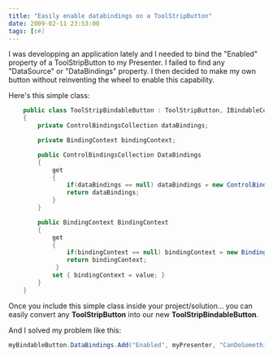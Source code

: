 ```yaml
---
title: "Easily enable databindings on a ToolStripButton"
date: 2009-02-11 23:53:00
tags: [c#]
---
```


I was developping an application lately and I needed to bind the "Enabled" property of a ToolStripButton to my Presenter. I failed to find any "DataSource" or "DataBindings" property. I then decided to make my own button without reinventing the wheel to enable this capability.

Here's this simple class:

```cs
    public class ToolStripBindableButton : ToolStripButton, IBindableComponent
    {
        private ControlBindingsCollection dataBindings;

        private BindingContext bindingContext;

        public ControlBindingsCollection DataBindings
        {
            get
            {
                if(dataBindings == null) dataBindings = new ControlBindingsCollection(this);
                return dataBindings;
            }
        }

        public BindingContext BindingContext
        {
            get
            {
                if(bindingContext == null) bindingContext = new BindingContext();
                return bindingContext;
             }
            set { bindingContext = value; }
        }
    }
```

Once you include this simple class inside your project/solution... you can easily convert any **ToolStripButton** into our new **ToolStripBindableButton**.

And I solved my problem like this:

```cs
myBindableButton.DataBindings.Add("Enabled", myPresenter, "CanDoSomething");
```